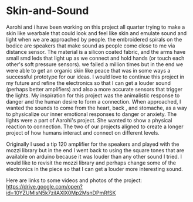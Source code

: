 # Skin-and-Sound

Aarohi and i have been working on this project all quarter trying to make a skin like wearbale that could look and feel like skin and emulate sound and light when we are approached by people. the embroidered spirals on the bodice are speakers that make sound as people come close to me via distance sensor. The material is a silicon coated fabric, and the arms have small smd leds that light up as we connect and hold hands (or touch each other's soft pressure sensors). we failed a million times but in the end we were able to get an organic skin like peace that was in some ways a successful prototype for our ideas. I would love to continue this project in my future and refine the electronics so that I can get a louder sound (perhaps better amplifiers) and also a more accurate sensors that trigger the lights. My inspiration for this project was the animalistic response to danger and the human desire to form a connection. When approached, I wanted the sounds to come from the heart, back , and stomache, as a way to physicalize our inner emotional responses to danger or anxiety. The lights were a part of Aarohi's project. She wanted to show a physical reaction to connection. The two of our projects aligned to create a longer project of how humans interact and connect on different levels. 

Originally I used a tip 120 amplifier for the speakers and played with the mozzi library but in the end I went back to using the square tones that are available on arduino because it was louder than any other sound I tried. I would like to revisit the mozzi library and perhaps change some of the electronics in the piece so that I can get a louder more interesting sound.

Here are links to some videos and photos of the project: https://drive.google.com/open?id=10YZUMlsN5k7ziIAXlX0Mp2MsnDPmRfSK
